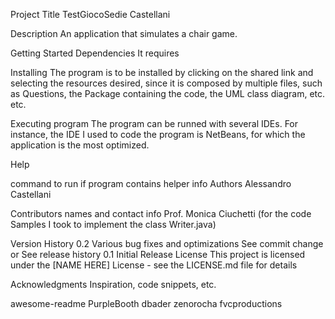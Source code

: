 Project Title
TestGiocoSedie Castellani

Description
An application that simulates a chair game.  

Getting Started
Dependencies
It requires 

Installing
The program is to be installed by clicking on the shared link and selecting the resources desired, since it is composed by multiple files, such as Questions, the Package containing the code, the UML class diagram, etc. etc.

Executing program
The program can be runned with several IDEs. For instance, the IDE I used to code the program is NetBeans, for which the application is the most optimized. 

Help


command to run if program contains helper info
Authors
Alessandro Castellani 

Contributors names and contact info
Prof. Monica Ciuchetti (for the code Samples I took to implement the class Writer.java)


Version History
0.2
Various bug fixes and optimizations
See commit change or See release history
0.1
Initial Release
License
This project is licensed under the [NAME HERE] License - see the LICENSE.md file for details

Acknowledgments
Inspiration, code snippets, etc.

awesome-readme
PurpleBooth
dbader
zenorocha
fvcproductions
